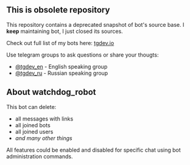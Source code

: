 ## This is obsolete repository

This repository contains a deprecated snapshot of bot's source base. I **keep** maintaining bot, I just closed its sources.

Check out full list of my bots here: [tgdev.io](https://tgdev.io)

Use telegram groups to ask questions or share your thougts:

* [@tgdev_en](https://t.me/tgdev_en) - English speaking group
* [@tgdev_ru](https://t.me/tgdev_ru) - Russian speaking group

## About watchdog_robot

This bot can delete:

 * all messages with links
 * all joined bots
 * all joined users
 * _and many other things_

All features could be enabled and disabled for specific chat using bot administration commands.

